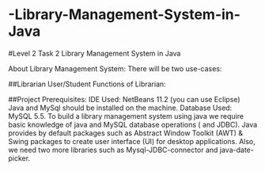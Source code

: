 # -Library-Management-System-in-Java


#Level 2 
Task 2
 Library Management System in Java

About Library Management System:
There will be two use-cases:

##Librarian
User/Student
Functions of Librarian:

##Project Prerequisites:
IDE Used: NetBeans 11.2 (you can use Eclipse)
Java and MySql should be installed on the machine.
Database Used: MySQL 5.5.
To build a library management system using java we require basic knowledge of java and MySQL database operations ( and JDBC).
Java provides by default packages such as Abstract Window Toolkit (AWT) & Swing packages to create user interface (UI) for desktop applications. Also,
we need two more libraries such as Mysql-JDBC-connector and java-date-picker.
